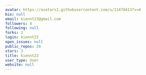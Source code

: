 ```yaml
---
avatar: https://avatars2.githubusercontent.com/u/11470413?v=4
bio: null
email: kiennt23@gmail.com
followers: 4
following: null
forks: 2
login: kiennt23
open_issues: null
public_repos: 28
stars: 3
title: kiennt23
user_type: User
website: null
---
```

